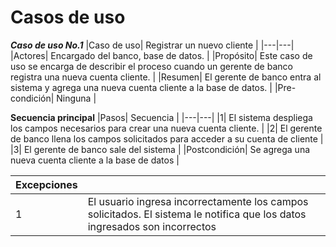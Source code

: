 # Casos de uso

***Caso de uso No.1***
|Caso de uso| Registrar un nuevo cliente |
|---|---|
|Actores| Encargado del banco, base de datos. |
|Propósito| Este caso de uso se encarga de describir el proceso cuando un gerente de banco registra una nueva cuenta cliente. |
|Resumen| El gerente de banco entra al sistema y agrega una nueva cuenta cliente a la base de datos. |
|Pre-condición| Ninguna |

__Secuencia principal__
|Pasos| Secuencia |
|---|---|
|1| El sistema despliega los campos necesarios para crear una nueva cuenta cliente. |
|2| El gerente de banco llena los campos solicitados para acceder a su cuenta de cliente |
|3| El gerente de banco sale del sistema |
|Postcondición| Se agrega una nueva cuenta cliente a la base de datos | 

|Excepciones| |
|---|---|
|1| El usuario ingresa incorrectamente los campos solicitados. El sistema le notifica que los datos ingresados son incorrectos|
<br />
<br />
